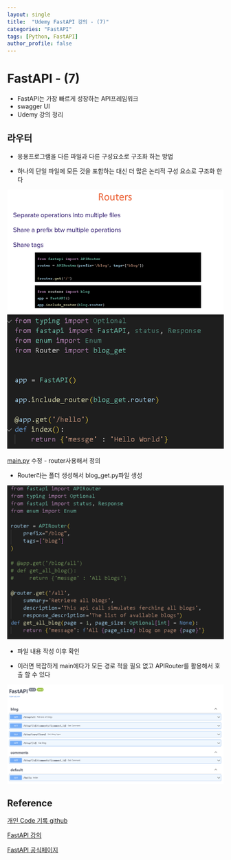 ```yaml
---
layout: single
title:  "Udemy FastAPI 강의 - (7)"
categories: "FastAPI"
tags: [Python, FastAPI]
author_profile: false
---
```


# FastAPI - (7)
   - FastAPI는 가장 빠르게 성장하는 API프레임워크
   - swagger UI
   - Udemy 강의 정리

## 라우터

  - 응용프로그램을 다른 파일과 다른 구성요소로 구조화 하는 방법

  - 하나의 단일 파일에 모든 것을 포함하는 대신 더 많은 논리적 구성 요소로 구조화 한다

  ![image-20240320114652974](/images/2023-01-17-FastAPI_udemy/image-20240320114652974.png)

  [main.py](http://main.py) 수정 - router사용해서 정의

  - Router라는 폴더 생성해서 blog_get.py파일 생성

  ![image-20240320114709207](/images/2023-01-17-FastAPI_udemy/image-20240320114709207.png)

  - 파일 내용 작성 이후 확인

  - 이러면 복잡하게 main에다가 모든 경로 적을 필요 없고 APIRouter를 활용해서 호출 할 수 있다

  ![image-20240320114723783](/images/2023-01-17-FastAPI_udemy/image-20240320114723783.png)


## Reference
[개인 Code 기록 github](https://github.com/chusonghyeon/FastAPI_Project)

[FastAPI 강의](https://www.udemy.com/course/completefastapi/?couponCode=KEEPLEARNING)

[FastAPI 공식페이지](https://fastapi.tiangolo.com/ko/)